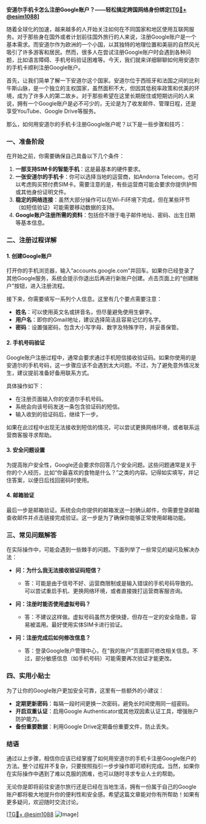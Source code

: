 **安道尔手机卡怎么注册Google账户？——轻松搞定跨国网络身份绑定[[TG💪+ @esim1088](https://t.me/s/esim1088)]**

随着全球化的加速，越来越多的人开始关注如何在不同国家和地区使用互联网服务。对于那些身在国外或者计划前往国外旅行的人来说，注册Google账户是一个基本需求。而安道尔作为欧洲的一个小国，以其独特的地理位置和美丽的自然风光吸引了许多游客和居民。然而，很多人在尝试注册Google账户时会遇到各种问题，比如语言障碍、手机号码验证困难等。今天，我们就来详细聊聊如何用安道尔的手机卡顺利注册Google账户。

首先，让我们简单了解一下安道尔这个国家。安道尔位于西班牙和法国之间的比利牛斯山脉，是一个独立的主权国家，虽然面积不大，但因其低税率政策和优美的环境，成为了许多人的第二故乡。对于那些希望在这里长期居住或短期访问的人来说，拥有一个Google账户是必不可少的，无论是为了收发邮件、管理日程，还是享受YouTube、Google Drive等服务。

那么，如何用安道尔的手机卡注册Google账户呢？以下是一些步骤和技巧：

### 一、准备阶段

在开始之前，你需要确保自己具备以下几个条件：

1. **一部支持SIM卡的智能手机**：这是最基本的硬件要求。
2. **一张安道尔的手机卡**：你可以选择当地的运营商，如Andorra Telecom，也可以考虑购买预付费SIM卡。需要注意的是，有些运营商可能会要求你提供护照或其他身份证明文件。
3. **稳定的网络连接**：虽然大部分操作可以在Wi-Fi环境下完成，但在某些环节（如短信验证）可能需要移动数据的支持。
4. **Google账户注册所需的资料**：包括但不限于电子邮件地址、密码、出生日期等基本信息。

### 二、注册过程详解

#### 1. 创建Google账户

打开你的手机浏览器，输入“accounts.google.com”并回车。如果你已经登录了其他Google服务，系统会提示你退出后再进行新账户创建。点击页面上的“创建账户”按钮，进入注册流程。

接下来，你需要填写一系列个人信息。这里有几个要点需要注意：

- **姓名**：可以使用英文名或拼音名，但尽量避免使用生僻字。
- **用户名**：即你的Gmail地址，建议选择简洁且容易记忆的名字。
- **密码**：设置强密码，包含大小写字母、数字及特殊字符，并妥善保管。

#### 2. 手机号码验证

Google账户注册过程中，通常会要求通过手机短信接收验证码。如果你使用的是安道尔的手机号码，这一步骤应该不会遇到太大问题。不过，为了避免意外情况发生，建议提前准备好备用联系方式。

具体操作如下：
- 在注册页面输入你的安道尔手机号码。
- 系统会向该号码发送一条包含验证码的短信。
- 输入收到的验证码后，继续下一步。

如果在此过程中出现无法接收到短信的情况，可以尝试更换网络环境，或者联系运营商客服寻求帮助。

#### 3. 安全问题设置

为提高账户安全性，Google还会要求你回答几个安全问题。这些问题通常是关于你的个人经历，比如“你最喜欢的食物是什么？”之类的内容。记得如实填写，并记住答案，以便日后找回密码时使用。

#### 4. 邮箱验证

最后一步是邮箱验证。系统会向你提供的邮箱发送一封确认邮件，你需要登录邮箱查收邮件并点击链接完成验证。这一步是为了确保你能够正常使用邮箱功能。

### 三、常见问题解答

在实际操作中，可能会遇到一些棘手的问题。下面列举了一些常见的疑问及解决办法：

- **问：为什么我无法接收验证码短信？**
  - 答：可能是由于信号不好、运营商限制或是输入错误的手机号码导致的。可以尝试重启手机、更换网络环境，或者直接拨打运营商客服咨询。

- **问：注册时能否使用虚拟号码？**
  - 答：不建议这样做。虚拟号码虽然方便快捷，但存在一定的安全隐患，容易被滥用。最好使用实体SIM卡进行验证。

- **问：注册完成后如何修改信息？**
  - 答：登录Google账户管理中心，在“我的账户”页面即可修改相关信息。不过，部分敏感信息（如手机号码）可能需要再次验证才能更改。

### 四、实用小贴士

为了让你的Google账户更加安全可靠，这里有一些额外的小建议：

- **定期更新密码**：每隔一段时间更换一次密码，避免长时间使用同一组密码。
- **开启双重认证**：启用Google Authenticator或其他双因素认证工具，增强账户防护能力。
- **备份重要数据**：利用Google Drive定期备份重要文件，防止丢失。

### 结语

通过以上步骤，相信你应该已经掌握了如何用安道尔的手机卡注册Google账户的方法。整个过程并不复杂，只要按照指引一步步操作即可顺利完成。当然，如果你在实际操作中遇到了难以克服的困难，也可以随时寻求专业人士的帮助。

无论你是即将前往安道尔旅行还是已经在当地生活，拥有一份属于自己的Google账户都将极大地提升你的便利性和安全感。希望这篇文章能对你有所帮助！如果有更多疑问，欢迎随时交流讨论。

[[TG💪+ @esim1088](https://t.me/s/esim1088) ![Image](https://i.postimg.cc/4NQfJmqS/Snipaste-2025-05-13-00-14-12.png)]